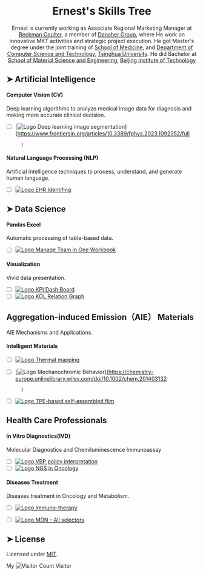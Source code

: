 <h1 align="center">Ernest's Skills Tree</h1>
<p align="center">
	Ernest is currently working as Associate Regional Marketing Manager at <a href="https://www.beckmancoulter.com/">Beckman Coulter</a>, a member of <a href="https://www.danaher.com/">Danaher Group</a>, where He work on innovative MKT activities and strategic project execution. He got Master's degree under the joint training of <a href="https://www.med.tsinghua.edu.cn/">School of Medicine</a>, and <a href="https://www.cs.tsinghua.edu.cn/">Department of Computer Science and Technology</a>, <a href="https://www.tsinghua.edu.cn/">Tsinghua University</a>. He did Bachelor at  <a href="https://mse.bit.edu.cn/index.htm">School of Material Science and Engineering</a>, <a href="https://www.bit.edu.cn/">Beijing Institute of Technology</a>
</p> 




## ➤ Artificial Intelligence

#### Computer Vision (CV)

Deep learning algorithms to analyze medical image data for diagnosis and making more accurate clinical decision.

* [ ] [<img style="margin-bottom: 0;" src="https://plus.google.com/_/favicon?domain_url=https%3A%2F%2Fdeveloper.mozilla.org" alt="Logo" /> Deep learning image segmentation](https://www.frontiersin.org/articles/10.3389/fphys.2023.1092352/full
        
        
        
        
        
        
        
        
        
        )


#### Natural Language Processing (NLP)

Artificial intelligence techniques to process, understand, and generate human language.

* [ ] [<img style="margin-bottom: 0;" src="https://plus.google.com/_/favicon?domain_url=https%3A%2F%2Fdeveloper.mozilla.org" alt="Logo" /> EHR Identifing](https://developer.mozilla.org/en-US/docs/Web/HTML/Element)

## ➤ Data Science

#### Pandas Excel

Automatic processing of table-based data.

* [ ] [<img style="margin-bottom: 0;" src="https://plus.google.com/_/favicon?domain_url=https%3A%2F%2Fdevelopers.google.com" alt="Logo" /> Manage Team in One Workbook](https://developers.google.com/web/fundamentals/discovery/social-discovery)

#### Visualization

Vivid data presentation.

* [ ] [<img style="margin-bottom: 0;" src="https://plus.google.com/_/favicon?domain_url=https%3A%2F%2Fdeveloper.mozilla.org" alt="Logo" /> KPI Dash Board](https://developer.mozilla.org/en-US/docs/Learn/HTML/Multimedia_and_embedding/Adding_vector_graphics_to_the_Web)
* [ ] [<img style="margin-bottom: 0;" src="https://plus.google.com/_/favicon?domain_url=https%3A%2F%2Fsvgontheweb.com" alt="Logo" /> KOL Relation Graph](https://svgontheweb.com/)

## Aggregation-induced Emission（AIE） Materials

AIE Mechanisms and Applications.

#### Intelligent Materials
* [ ] [<img style="margin-bottom: 0;" src="https://plus.google.com/_/favicon?domain_url=https%3A%2F%2Fwww.w3schools.com" alt="Logo" /> Thermal mapping](https://pubs.rsc.org/en/content/articlelanding/2014/SC/C4SC01611D)
* [ ] [<img style="margin-bottom: 0;" src="https://plus.google.com/_/favicon?domain_url=https%3A%2F%2Fdeveloper.mozilla.org" alt="Logo" /> Mechanochromic Behavior](https://chemistry-europe.onlinelibrary.wiley.com/doi/10.1002/chem.201403132
        
        
        
        )
* [ ] [<img style="margin-bottom: 0;" src="https://plus.google.com/_/favicon?domain_url=https%3A%2F%2Fwww.w3schools.com" alt="Logo" /> TPE-based self-assembled film](https://link.springer.com/article/10.1007/s11434-013-5943-7/#citeas)


## Health Care Professionals

#### In Vitro Diagnostics(IVD)

Molecular Diagnostics and Chemiluminescence Immunoassay

* [ ] [<img style="margin-bottom: 0;" src="https://plus.google.com/_/favicon?domain_url=https%3A%2F%2Fdeveloper.mozilla.org" alt="Logo" /> VBP policy interpretation](https://developer.mozilla.org/en-US/docs/Learn/Getting_started_with_the_web/CSS_basics)
* [ ] [<img style="margin-bottom: 0;" src="https://plus.google.com/_/favicon?domain_url=https%3A%2F%2Fdeveloper.mozilla.org" alt="Logo" /> NGS in Oncology](https://developer.mozilla.org/en-US/docs/Learn/Getting_started_with_the_web/CSS_basics)

#### Diseases Treatment

Diseases treatment in Oncology and Metabolism.

* [ ] [<img style="margin-bottom: 0;" src="https://plus.google.com/_/favicon?domain_url=https%3A%2F%2Fdeveloper.mozilla.org" alt="Logo" /> Immuno-therapy](https://developer.mozilla.org/en-US/docs/Learn/CSS/Building_blocks/Selectors)
* [ ] [<img style="margin-bottom: 0;" src="https://plus.google.com/_/favicon?domain_url=https%3A%2F%2Fdeveloper.mozilla.org" alt="Logo" /> MDN - All selectors](https://developer.mozilla.org/en-US/docs/Web/CSS/CSS_Selectors)




## ➤ License
	
Licensed under [MIT](https://opensource.org/licenses/MIT).

My ![Visitor Count](https://profile-counter.glitch.me/ErnestGu/count.svg) Visitor
